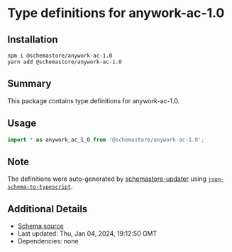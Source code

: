 # Type definitions for anywork-ac-1.0

## Installation

```
npm i @schemastore/anywork-ac-1.0
yarn add @schemastore/anywork-ac-1.0
```

## Summary

This package contains type definitions for anywork-ac-1.0.

## Usage

```ts
import * as anywork_ac_1_0 from '@schemastore/anywork-ac-1.0';
```

## Note

The definitions were auto-generated by [schemastore-updater](https://github.com/ffflorian/schemastore-updater) using [`json-schema-to-typescript`](https://www.npmjs.com/package/json-schema-to-typescript).

## Additional Details

* [Schema source](https://github.com/SchemaStore/schemastore/tree/master/src/schemas/json/anywork-ac-1.0)
* Last updated: Thu, Jan 04, 2024, 19:12:50 GMT
* Dependencies: none
